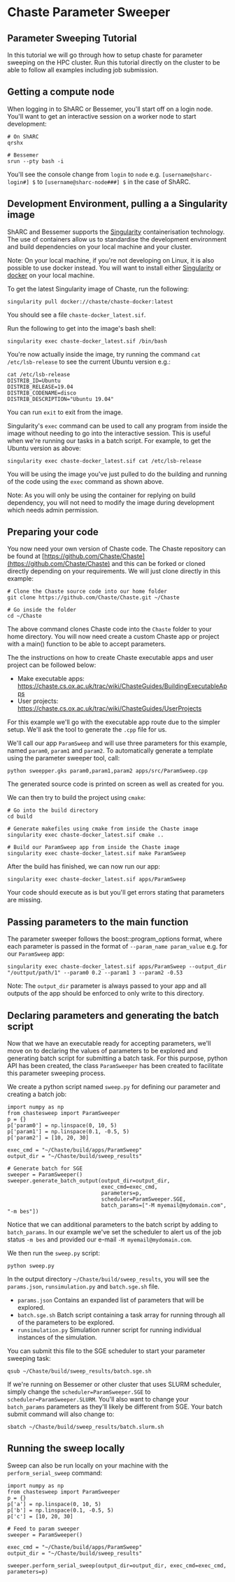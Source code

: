 # Chaste Parameter Sweeper


## Parameter Sweeping Tutorial

In this tutorial we will go through how to setup chaste for parameter sweeping on the HPC cluster. Run this tutorial directly on the cluster to be able to follow all examples including job submission.

## Getting a compute node

When logging in to ShARC or Bessemer, you'll start off on a login node. You'll want to get an interactive session on a worker node to start development:


```
# On ShARC
qrshx
```

```
# Bessemer
srun --pty bash -i
```

You'll see the console change from `login` to `node` e.g. `[username@sharc-login#] $` to `[username@sharc-node###] $` in the case of ShARC. 


## Development Environment, pulling a a Singularity image

ShARC and Bessemer supports the [Singularity](https://sylabs.io/docs/) containerisation technology. The use of containers allow us to standardise the development environment and build dependencies on your local machine and your cluster. 

Note: On your local machine, if you're not developing on Linux, it is also possible to use docker instead. You will want to install either [Singularity](https://sylabs.io/docs/) or [docker](https://docker.com) on your local machine.

To get the latest Singularity image of Chaste, run the following:

```
singularity pull docker://chaste/chaste-docker:latest
```

You should see a file `chaste-docker_latest.sif`. 

Run the following to get into the image's bash shell:

```
singularity exec chaste-docker_latest.sif /bin/bash
```

You're now actually inside the image, try running the command `cat /etc/lsb-release` to see the current Ubuntu version e.g.:

```
cat /etc/lsb-release
DISTRIB_ID=Ubuntu
DISTRIB_RELEASE=19.04
DISTRIB_CODENAME=disco
DISTRIB_DESCRIPTION="Ubuntu 19.04"
```

You can run `exit` to exit from the image.

Singularity's `exec` command can be used to call any program from inside the image without needing to go into the interactive session. This is useful when we're running our tasks in a batch script. For example, to get the Ubuntu version as above:

```
singularity exec chaste-docker_latest.sif cat /etc/lsb-release
```

You will be using the image you've just pulled to do the building and running of the code using the `exec` command as shown above.

Note: As you will only be using the container for replying on build dependency, you will not need to modify the image during development which needs admin permission.  


## Preparing your code

You now need your own version of Chaste code. The Chaste repository can be found at [https://github.com/Chaste/Chaste](https://github.com/Chaste/Chaste) and this can be forked or cloned directly depending on your requirements. We will just clone directly in this example:

```
# Clone the Chaste source code into our home folder
git clone https://github.com/Chaste/Chaste.git ~/Chaste

# Go inside the folder
cd ~/Chaste
```

The above command clones Chaste code into the `Chaste` folder to your home directory. You will now need create a custom Chaste app or project with a main() function to be able to accept parameters.

The the instructions on how to create  Chaste executable apps and user project can be followed below:
  * Make executable apps: https://chaste.cs.ox.ac.uk/trac/wiki/ChasteGuides/BuildingExecutableApps
  * User projects: https://chaste.cs.ox.ac.uk/trac/wiki/ChasteGuides/UserProjects
  
For this example we'll go with the executable app route due to the simpler setup. We'll ask the tool to generate the `.cpp` file for us.

We'll call our app `ParamSweep` and will use three parameters for this example, named `param0`, `param1` and `param2`. To automatically generate a template using the parameter sweeper tool, call:

```
python sweepper.gks param0,param1,param2 apps/src/ParamSweep.cpp
```

The generated source code is printed on screen as well as created for you.

We can then try to build the project using `cmake`:

```
# Go into the build directory
cd build

# Generate makefiles using cmake from inside the Chaste image
singularity exec chaste-docker_latest.sif cmake ..

# Build our ParamSweep app from inside the Chaste image
singularity exec chaste-docker_latest.sif make ParamSweep
```

After the build has finished, we can now run our app:

```
singularity exec chaste-docker_latest.sif apps/ParamSweep
```

Your code should execute as is but you'll get errors stating that parameters are missing.
	

## Passing parameters to the main function

The parameter sweeper follows the boost::program_options format, where each parameter is passed in the format of `--param_name param_value` e.g. for our `ParamSweep` app: 

```
singularity exec chaste-docker_latest.sif apps/ParamSweep --output_dir "/outtput/path/1" --param0 0.2 --param1 3 --param2 -0.53 
```

Note: The `output_dir` parameter is always passed to your app and all outputs of the app should be enforced to only write to this directory.


## Declaring parameters and generating the batch script

Now that we have an executable ready for accepting parameters, we'll move on to declaring the values of parameters to be explored and generating batch script for submitting a batch task. For this purpose, python API has been created, the class `ParamSweeper` has been created to facilitate this parameter sweeping process. 

We create a python script named `sweep.py` for defining our parameter and creating a batch job:

```
import numpy as np
from chastesweep import ParamSweeper
p = {}
p['param0'] = np.linspace(0, 10, 5)
p['param1'] = np.linspace(0.1, -0.5, 5)
p['param2'] = [10, 20, 30]

exec_cmd = "~/Chaste/build/apps/ParamSweep"
output_dir = "~/Chaste/build/sweep_results"

# Generate batch for SGE
sweeper = ParamSweeper()
sweeper.generate_batch_output(output_dir=output_dir,
                              exec_cmd=exec_cmd,
                              parameters=p,
                              scheduler=ParamSweeper.SGE,
                              batch_params=["-M myemail@mydomain.com", "-m bes"])
```

Notice that we can additional parameters to the batch script by adding to `batch_params`. In our example we've set the scheduler to alert us of the job status `-m bes` and provided our e-mail `-M myemail@mydomain.com`.

We then run the `sweep.py` script:

```
python sweep.py
```

In the output directory `~/Chaste/build/sweep_results`, you will see the `params.json`, `runsimulation.py` and `batch.sge.sh` file. 

  * `params.json` Contains an expanded list of parameters that will be explored.
  * `batch.sge.sh` Batch script containing a task array for running through all of the parameters to be explored.
  * `runsimulation.py` Simulation runner script for running individual instances of the simulation.   


You can submit this file to the SGE scheduler to start your parameter sweeping task:

```
qsub ~/Chaste/build/sweep_results/batch.sge.sh
```

If we're running on Bessemer or other cluster that uses SLURM scheduler, simply change the `scheduler=ParamSweeper.SGE` to `scheduler=ParamSweeper.SLURM`. You'll also want to change your `batch_params` parameters as they'll likely be different from SGE. Your batch submit command will also change to:
 
```
sbatch ~/Chaste/build/sweep_results/batch.slurm.sh
```



## Running the sweep locally 

Sweep can also be run locally on your machine with the `perform_serial_sweep` command:

```
import numpy as np
from chastesweep import ParamSweeper
p = {}
p['a'] = np.linspace(0, 10, 5)
p['b'] = np.linspace(0.1, -0.5, 5)
p['c'] = [10, 20, 30]

# Feed to param sweeper
sweeper = ParamSweeper()

exec_cmd = "~/Chaste/build/apps/ParamSweep"
output_dir = "~/Chaste/build/sweep_results"

sweeper.perform_serial_sweep(output_dir=output_dir, exec_cmd=exec_cmd, parameters=p)
```



